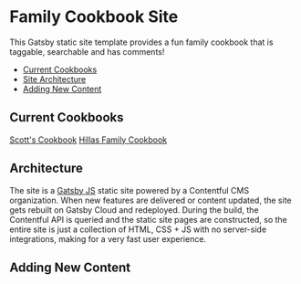 # Family Cookbook Site

This Gatsby static site template provides a fun family cookbook that is taggable, searchable and has comments!

- [Current Cookbooks](#current-cookbooks)
- [Site Architecture](#architecture)
- [Adding New Content](#adding-new-content)

## Current Cookbooks

[Scott's Cookbook](https://cookbook.scottpopplewell.me/)
[Hillas Family Cookbook](https://cookbookhillasfamilycommain.gatsbyjs.io/)

## Architecture

The site is a [Gatsby JS](https://www.gatsbyjs.com/) static site powered by a Contentful CMS organization. When new features are delivered or content updated, the site gets rebuilt on Gatsby Cloud and redeployed. During the build, the Contentful API is queried and the static site pages are constructed, so the entire site is just a collection of HTML, CSS + JS with no server-side integrations, making for a very fast user experience.

## Adding New Content


